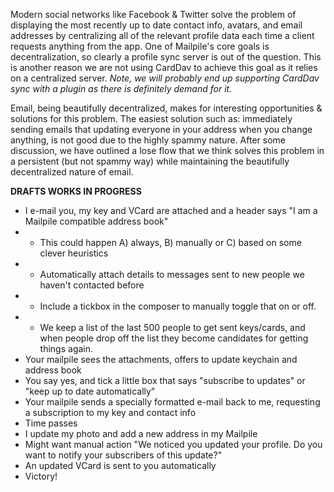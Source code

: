 Modern social networks like Facebook & Twitter solve the problem of displaying the most recently up to date contact info, avatars, and email addresses by centralizing all of the relevant profile data each time a client requests anything from the app. One of Mailpile's core goals is decentralization, so clearly a profile sync server is out of the question. This is another reason we are not using CardDav to achieve this goal as it relies on a centralized server. _Note, we will probably end up supporting CardDav sync with a plugin as there is definitely demand for it._

Email, being beautifully decentralized, makes for interesting opportunities & solutions for this problem. The easiest solution such as: immediately sending emails that updating everyone in your address when you change anything, is not good due to the highly spammy nature. After some discussion, we have outlined a lose flow that we think solves this problem in a persistent (but not spammy way) while maintaining the beautifully decentralized nature of email.

**DRAFTS WORKS IN PROGRESS**

* I e-mail you, my key and VCard are attached and a header says "I am a Mailpile compatible address book"
* * This could happen A) always, B) manually or C) based on some clever heuristics
* * Automatically attach details to messages sent to new people we haven't contacted before
* * Include a tickbox in the composer to manually toggle that on or off.
* * We keep a list of the last 500 people to get sent keys/cards, and when people drop off the list they become candidates for getting things again.
* Your mailpile sees the attachments, offers to update keychain and address book
* You say yes, and tick a little box that says "subscribe to updates" or "keep up to date automatically"
* Your mailpile sends a specially formatted e-mail back to me, requesting a subscription to my key and contact info
* Time passes
* I update my photo and add a new address in my Mailpile
* Might want manual action "We noticed you updated your profile. Do you want to notify your subscribers of this update?"
* An updated VCard is sent to you  automatically
* Victory!